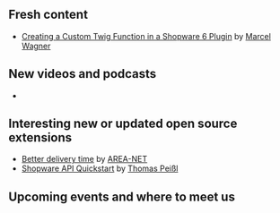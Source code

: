 ## Fresh content

* [Creating a Custom Twig Function in a Shopware 6 Plugin](https://marcelwagner.dev/blog/posts/creating-a-custom-twig-function-in-a-shopware-6-plugin) by [Marcel Wagner](https://marcelwagner.dev/)

## New videos and podcasts

* 

## Interesting new or updated open source extensions

* [Better delivery time](https://github.com/AREA-NET-GmbH-Shopware-Agentur/shopware6-plugin-better-delivery-time) by [AREA-NET](https://github.com/AREA-NET-GmbH-Shopware-Agentur)
* [Shopware API Quickstart](https://github.com/7underlines/shopware-api-quickstart) by [Thomas Peißl](https://github.com/7underlines)


## Upcoming events and where to meet us


